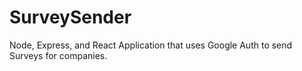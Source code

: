 # SurveySender
Node, Express, and React Application that uses Google Auth to send Surveys for companies. 
